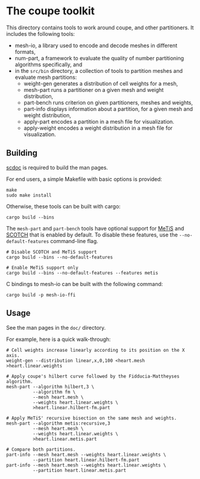 # The coupe toolkit

This directory contains tools to work around coupe, and other partitioners. It
includes the following tools:

- mesh-io, a library used to encode and decode meshes in different formats,
- num-part, a framework to evaluate the quality of number partitioning
  algorithms specifically, and
- in the `src/bin` directory, a collection of tools to partition meshes and
  evaluate mesh partitions:
    - weight-gen generates a distribution of cell weights for a mesh,
    - mesh-part runs a partitioner on a given mesh and weight distribution,
    - part-bench runs criterion on given partitioners, meshes and weights,
    - part-info displays information about a partition, for a given mesh and
      weight distribution,
    - apply-part encodes a partition in a mesh file for visualization.
    - apply-weight encodes a weight distribution in a mesh file for
      visualization.

## Building

[scdoc] is required to build the man pages.

For end users, a simple Makefile with basic options is provided:

```
make
sudo make install
```

Otherwise, these tools can be built with cargo:

```
cargo build --bins
```

The `mesh-part` and `part-bench` tools have optional support for [MeTiS] and
[SCOTCH] that is enabled by default.  To disable these features, use the
`--no-default-features` command-line flag.

```
# Disable SCOTCH and MeTiS support
cargo build --bins --no-default-features

# Enable MeTiS support only
cargo build --bins --no-default-features --features metis
```

C bindings to mesh-io can be built with the following command:

```
cargo build -p mesh-io-ffi
```

## Usage

See the man pages in the `doc/` directory.

For example, here is a quick walk-through:

```shell
# Cell weights increase linearly according to its position on the X axis.
weight-gen --distribution linear,x,0,100 <heart.mesh >heart.linear.weights

# Apply coupe's hilbert curve followed by the Fidducia-Mattheyses algorithm.
mesh-part --algorithm hilbert,3 \
          --algorithm fm \
          --mesh heart.mesh \
          --weights heart.linear.weights \
          >heart.linear.hilbert-fm.part

# Apply MeTiS' recursive bisection on the same mesh and weights.
mesh-part --algorithm metis:recursive,3
          --mesh heart.mesh \
          --weights heart.linear.weights \
          >heart.linear.metis.part

# Compare both partitions.
part-info --mesh heart.mesh --weights heart.linear.weights \
          --partition heart.linear.hilbert-fm.part
part-info --mesh heart.mesh --weights heart.linear.weights \
          --partition heart.linear.metis.part
```

[MeTiS]: https://github.com/LIHPC-Computational-Geometry/metis-rs
[SCOTCH]: https://github.com/LIHPC-Computational-Geometry/scotch-rs
[scdoc]: https://sr.ht/~sircmpwn/scdoc/
